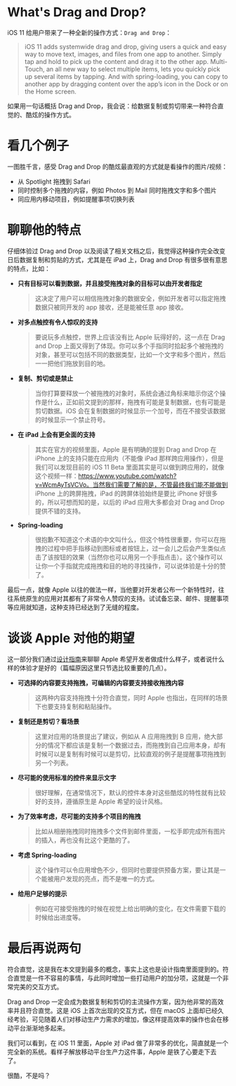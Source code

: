 # What's Drag and Drop?

iOS 11 给用户带来了一种全新的操作方式：`Drag and Drop`：

>iOS 11 adds systemwide drag and drop, giving users a quick and easy way to move text, images, and files from one app to another. Simply tap and hold to pick up the content and drag it to the other app. Multi-Touch, an all new way to select multiple items, lets you quickly pick up several items by tapping. And with spring-loading, you can copy to another app by dragging content over the app’s icon in the Dock or on the Home screen.

如果用一句话概括 Drag and Drop，我会说：给数据复制或剪切带来一种符合直觉的、酷炫的操作方式。

# 看几个例子

一图胜千言，感受 Drag and Drop 的酷炫最直观的方式就是看操作的图片/视频：

- 从 Spotlight 拖拽到 Safari
- 同时控制多个拖拽的内容，例如 Photos 到 Mail 同时拖拽文字和多个图片
- 同应用内移动项目，例如提醒事项切换列表

# 聊聊他的特点

仔细体验过 Drag and Drop 以及阅读了相关文档之后，我觉得这种操作完全改变日后数据复制和剪贴的方式，尤其是在 iPad 上，Drag and Drop 有很多很有意思的特点，比如：

- **只有目标可以看到数据，并且接受拖拽对象的目标可以由开发者指定**

  > 这决定了用户可以相信拖拽对象的数据安全，例如开发者可以指定拖拽数据只被同开发的 app 接收，还是能被任意 app 接收。

- **对多点触控有令人惊叹的支持**

  > 要说玩多点触控，世界上应该没有比 Apple 玩得好的，这一点在 Drag and Drop 上面又得到了体现。你可以多个手指同时拾起多个被拖拽的对象，甚至可以包括不同的数据类型，比如一个文字和多个图片，然后一一把他们拖放到目的地。

- **复制、剪切或是禁止**

  > 当你打算要释放一个被拖拽的对象时，系统会通过角标来暗示你这个操作是什么，正如前文提到的那样，拖拽有可能是复制数据，也有可能是剪切数据。iOS 会在复制数据的时候显示一个加号，而在不接受该数据的时候显示一个禁止符号。

- **在 iPad 上会有更全面的支持**

  > 其实在官方的视频里面，Apple 是有明确的提到 Drag and Drop 在 iPhone 上的支持只能在应用内（不能像 iPad 那样跨应用操作），但是我们可以发现目前的 iOS 11 Beta 里面其实是可以做到跨应用的，就像这个视频一样：https://www.youtube.com/watch?v=WcmAyTsVCVo。当然我们需要了解的是，不管最终我们能不能做到 iPhone 上的跨屏拖拽，iPad 的跨屏体验始终是要比 iPhone 好很多的，所以可想而知的是，以后的 iPad 应用大多都会对 Drag and Drop 提供不错的支持。

- **Spring-loading**

  > 很抱歉不知道这个术语的中文叫什么，但这个特性很重要，你可以在拖拽的过程中把手指移动到图标或者按钮上，过一会儿之后会产生类似点击了该按钮的效果（当然你也可以用另一个手指点击）。这个操作可以让你一个手指就完成拖拽和目的地的寻找操作，可以说体验是十分的赞了。

最后一点，就像 Apple 以往的做法一样，当他要对开发者公布一个新特性时，往往系统原生的应用对其都有了非常令人赞叹的支持。试试备忘录、邮件、提醒事项等应用就知道，这种支持已经达到了无缝的程度。

# 谈谈 Apple 对他的期望

这一部分我们通过[设计指南](https://developer.apple.com/ios/human-interface-guidelines/interaction/drag-and-drop/)来聊聊 Apple 希望开发者做成什么样子，或者说什么样的体验才是好的（篇幅原因这里只节选比较重要的几点）。

- **可选择的内容要支持拖拽，可编辑的内容要支持接收拖拽内容**

  > 这两种内容支持拖拽十分符合直觉，同时 Apple 也指出，在同样的场景下也要支持复制和粘贴操作。

- **复制还是剪切？看场景**

  > 这里对应用的场景提出了建议，例如从 A 应用拖拽到 B 应用，绝大部分的情况下都应该是复制一个数据过去，而拖拽到自己应用本身，却有时候可以是复制有时候可以是剪切，比较直观的例子是提醒事项拖拽到另一个列表。

- **尽可能的使用标准的控件来显示文字**

  > 很好理解，在通常情况下，默认的控件本身对这些酷炫的特性就有比较好的支持，遵循原生是 Apple 希望的设计风格。

- **为了效率考虑，尽可能的支持多个项目的拖拽**

  > 比如从相册拖拽同时拖拽多个文件到邮件里面，一松手即完成所有图片的插入，再也没有比这个更酷的了。

- **考虑 Spring-loading**

  > 这个操作可以令应用增色不少，但同时也要提供预备方案，要让其是一个能被用户发现的亮点，而不是唯一的方式。

- **给用户足够的提示**

  > 例如在可接受拖拽的时候在视觉上给出明确的变化，在文件需要下载的时候给出进度等。

# 最后再说两句

符合直觉，这是我在本文提到最多的概念，事实上这也是设计指南里面提到的。符合直觉是一件不容易的事情，与此同时增加一些打动用户的加分项，这就是一个非常完美的交互方式。

Drag and Drop 一定会成为数据复制和剪切的主流操作方案，因为他非常的高效率并且符合直觉。这是 iOS 上首次出现的交互方式，但在 macOS 上面却已经久经考验，可见随着人们对移动生产力需求的增加，像这样提高效率的操作也会在移动平台渐渐地多起来。

我们可以看到，在 iOS 11 里面，Apple 对 iPad 做了非常多的优化，简直就是一个完全新的系统。看样子解放移动平台生产力这件事，Apple 是铁了心要走下去了。

很酷，不是吗？